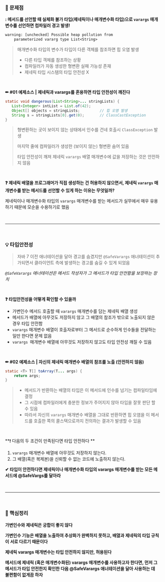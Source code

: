 ### 🤔 문제점

**: 메서드를 선언할 때 실체화 불가 타입(제네릭이나 매개변수화 타입)으로 `varargs` 매개변수를 선언하면 컴파일러 경고 발생!** 

```tex
warning: [unchecked] Possible heap pollution from
	parameterized vararg type List<String>
```

>매개변수화 타입의 변수가 타입이 다른 객체를 참조하면 힙 오염 발생
>
>- 다른 타입 객체를 참조하는 상황
>- 컴파일러가 자동 생성한 형변환 실패 가능성 존재 
>- 제네릭 타입 시스템의 타입 안전성 X

<br>

**✏ #01 예제소스 | 제네릭과 varargs를 혼용하면 타입 안전성이 깨진다**

 ```java
static void dangerous(List<String>... stringLists) {
    List<Integer> intList = List.of(42);
    Object[] objects = stringLists;			// 힙 오염 발생
    String s = stringLists[0].get(0);		// ClassCastException
}
 ```

>형변환하는 곳이 보이지 않는 상태에서 인수를 건네 호출시 `ClassException` 발생
>
>마지막 줄에 컴파일러가 생성한 (보이지 않는) 형변환 숨어 있음
>
>타입 안전성이 깨져 제네릭 `varargs` 배열 매개변수에 값을 저장하는 것은 안전하지 않음

<br>

**❓ 제네릭 배열을 프로그래머가 직접 생성하는 건 허용하지 않으면서, 제네릭 `varargs` 매개변수를 받는 메서드를 선언할 수 있게 하는 이유는 무엇일까?**

제네릭이나 매개변수화 타입의 `varargs` 매개변수를 받는 메서드가 실무에서 매우 유용하기 때문에 모순을 수용하기로 했음

<br>

---

<br>

### 💡 타입안전성

> 자바 7 이전 애너테이션을 달아 경고를 숨겼지만 `@SafeVarargs` 애너테이션이 추가되면서 클라이언트 측에 발생하는 경고를 숨길 수 있게 되었음

*`@SafeVarargs` 애너테이션은 메서드 작성자가 그 메서드가 타입 안전함을 보장하는 장치*

<br>

**❓ 타입안전성을 어떻게 확인할 수 있을까**

- 가변인수 메서드 호출할 때 `varargs` 매개변수를 담는 제네릭 배열 생성
- 메서드가 배열에 아무것도 저장하지 않고 그 배열의 참조가 밖으로 노출되지 않은 경우 타입 안전함
- `varargs` 매개변수 배열이 호출자로부터 그 메서드로 순수하게 인수들을 전달하는 일만 한다면 문제 없음
- `varargs `매개변수 배열에 아무것도 저장하지 않고도 타입 안전성 깨질 수 있음

<br>

**✏ #02 예제소스 | 자신의 제네릭 매개변수 배열의 참조를 노출 (안전하지 않음)**

```java
static <T> T[] toArray(T... args) {
	return args;
}
```

>- 메서드가 반환하는 배열의 타입은 이 메서드에 인수를 넘기는 컴파일타임에 결정
>- 그 시점에 컴파일러에게 충분한 정보가 주어지지 않아 타입을 잘못 판단 할 수 있음
>- 따라서 자신의 `varargs` 매개변수 배열을 그대로 반환하면 힙 오염을 이 메서드를 호출한 쪽의 콜스택으로까지 전의하는 결과가 발생할 수 있음

<br>

**❗ 다음의 두 조건이 만족된다면 타입 안전하다 **

1. `varargs` 매개변수 배열에 아무것도 저장하지 않는다.
2. 그 배열(혹은 복제본)을 신뢰할 수 없는 코드에 노출하지 않는다.

**✔ 타입이 안전하다면 제네릭이나 매개변수화 타입의 varargs 매개변수를 받는 모든 메서드에 @SafeVargs를 달아라** 

<br>

---

<br>

### 📌 핵심정리

**가변인수와 제네릭은 궁합이 좋지 않다**

**가변인수 기능은 배열을 노출하여 추상화가 완벽하지 못하고, 배열과 제네릭의 타입 규칙이 서로 다르기 때문이다**

**제네릭 varargs 매개변수는 타입 안전하지 않지만, 허용된다**

**메서드에 제네릭 (혹은 매개변수화된) varargs 매개변수를 사용하고자 한다면, 먼저 그 메서드가 타입 안전한지 확인한 다음 @SafeVarargs 애너테이션을 달아 사용하는 데 불편함이 없게끔 하자**

<br>
